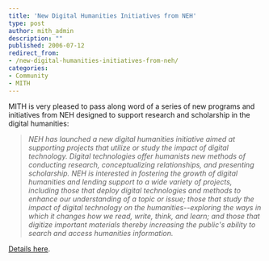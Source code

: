 ```yaml
---
title: 'New Digital Humanities Initiatives from NEH'
type: post
author: mith_admin
description: ""
published: 2006-07-12
redirect_from: 
- /new-digital-humanities-initiatives-from-neh/
categories:
- Community
- MITH
---
```

MITH is very pleased to pass along word of a series of new programs and initiatives from NEH designed to support research and scholarship in the digital humanities:

> _NEH has launched a new digital humanities initiative aimed at supporting projects that utilize or study the impact of digital technology. Digital technologies offer humanists new methods of conducting research, conceptualizing relationships, and presenting scholarship. NEH is interested in fostering the growth of digital humanities and lending support to a wide variety of projects, including those that deploy digital technologies and methods to enhance our understanding of a topic or issue; those that study the impact of digital technology on the humanities--exploring the ways in which it changes how we read, write, think, and learn; and those that digitize important materials thereby increasing the public's ability to search and access humanities information._

[Details here](http://www.neh.gov/grants/digitalhumanities.html).
